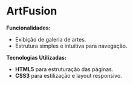 # ArtFusion
**Funcionalidades:**  
- Exibição de galeria de artes.   
- Estrutura simples e intuitiva para navegação.  

**Tecnologias Utilizadas:**  
- **HTML5** para estruturação das páginas.  
- **CSS3** para estilização e layout responsivo.
